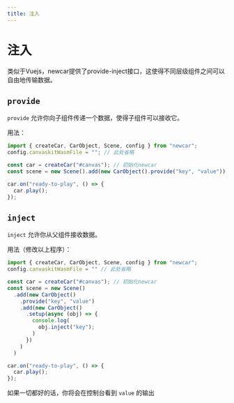 ```yaml
---
title: 注入
---
```


# 注入

类似于Vuejs，newcar提供了provide-inject接口，这使得不同层级组件之间可以自由地传输数据。

## `provide`

`provide` 允许你向子组件传递一个数据，使得子组件可以接收它。

用法：

```typescript
import { createCar, CarObject, Scene, config } from "newcar";
config.canvaskitWasmFile = ""; // 此处省略

const car = createCar("#canvas"); // 初始化newcar
const scene = new Scene().add(new CarObject().provide("key", "value"));

car.on("ready-to-play", () => {
  car.play();
});
```

## `inject`

`inject` 允许你从父组件接收数据。

用法（修改以上程序）：

```typescript
import { createCar, CarObject, Scene, config } from "newcar";
config.canvaskitWasmFile = "" // 此处省略

const car = createCar("#canvas"); // 初始化newcar
const scene = new Scene()
  .add(new CarObject()
    .provide("key", "value")
    .add(new CarObject()
      .setup(async (obj) => {
        console.log(
          obj.inject("key");
        )
      })
    )
  )

car.on("ready-to-play", () => {
  car.play();
});
```

如果一切都好的话，你将会在控制台看到 `value` 的输出

